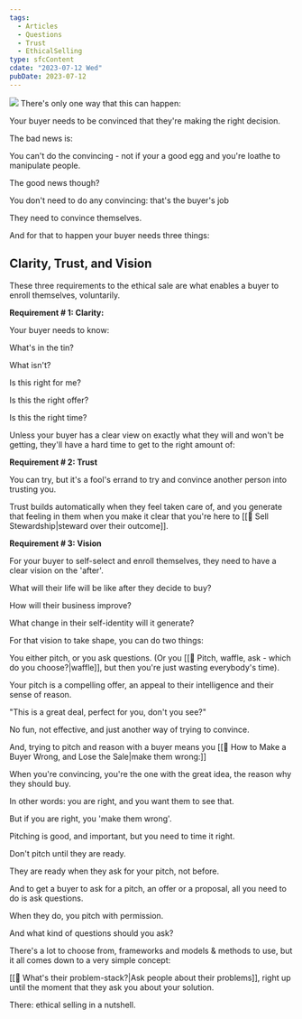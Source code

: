 ```yaml
---
tags:
  - Articles
  - Questions
  - Trust
  - EthicalSelling
type: sfcContent
cdate: "2023-07-12 Wed"
pubDate: 2023-07-12
---
```

![](Media/SalesFlowCoach.app_It's-a-sale-(how-to-pitch-with-permission-and-get-the-deal)_MartinStellar.jpeg)
There's only one way that this can happen:


Your buyer needs to be convinced that they're making the right decision.

The bad news is:

You can't do the convincing - not if your a good egg and you're loathe to manipulate people.

The good news though?

You don't need to do any convincing: that's the buyer's job

They need to convince themselves.

And for that to happen your buyer needs three things:

## Clarity, Trust, and Vision

These three requirements to the ethical sale are what enables a buyer to enroll themselves, voluntarily.

**Requirement # 1: Clarity:**

Your buyer needs to know:

What's in the tin?

What isn't?

Is this right for me?

Is this the right offer?

Is this the right time?

Unless your buyer has a clear view on exactly what they will and won't be getting, they'll have a hard time to get to the right amount of:

**Requirement # 2: Trust**

You can try, but it's a fool's errand to try and convince another person into trusting you.

Trust builds automatically when they feel taken care of, and you generate that feeling in them when you make it clear that you're here to [[📄 Sell Stewardship|steward over their outcome]].

**Requirement # 3: Vision**

For your buyer to self-select and enroll themselves, they need to have a clear vision on the 'after'.

What will their life will be like after they decide to buy?

How will their business improve?

What change in their self-identity will it generate?

For that vision to take shape, you can do two things:

You either pitch, or you ask questions. (Or you [[📄 Pitch, waffle, ask - which do you choose?|waffle]], but then you're just wasting everybody's time).

Your pitch is a compelling offer, an appeal to their intelligence and their sense of reason.

"This is a great deal, perfect for you, don't you see?"

No fun, not effective, and just another way of trying to convince.

And, trying to pitch and reason with a buyer means you [[📄 How to Make a Buyer Wrong, and Lose the Sale|make them wrong:]]

When you're convincing, you're the one with the great idea, the reason why they should buy.

In other words: you are right, and you want them to see that.

But if you are right, you 'make them wrong'.

Pitching is good, and important, but you need to time it right.

Don't pitch until they are ready.

They are ready when they ask for your pitch, not before.

And to get a buyer to ask for a pitch, an offer or a proposal, all you need to do is ask questions.

When they do, you pitch with permission.

And what kind of questions should you ask?

There's a lot to choose from, frameworks and models & methods to use, but it all comes down to a very simple concept:

[[📄 What's their problem-stack?|Ask people about their problems]], right up until the moment that they ask you about your solution.

There: ethical selling in a nutshell.


